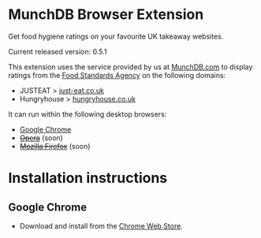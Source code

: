 # MunchDB Browser Extension

Get food hygiene ratings on your favourite UK takeaway websites.

Current released version: 0.5.1

This extension uses the service provided by us at [MunchDB.com][MunchDB] to
display ratings from the [Food Standards Agency][FSA] on the following
domains:

* JUSTEAT > [just-eat.co.uk][JUSTEAT]
* Hungryhouse > [hungryhouse.co.uk][Hungryhouse]

It can run within the following desktop browsers:

* [Google Chrome][Chrome]
* ~~[Opera][Opera]~~ (soon)
* ~~[Mozilla Firefox][Firefox]~~ (soon)

# Installation instructions

## Google Chrome

* Download and install from the [Chrome Web
  Store](https://chrome.google.com/webstore/detail/munchdb-food-hygiene-rati/diocoabnonklkkkmhchegbfjmekfjfpm).

[MunchDB]: https://munchdb.com "Food Hygiene ratings for JUSTEAT & Hungryhouse takeway websites"
[FSA]: http://fsa.gov.uk "The UK's Food Standards Agency"

[JUSTEAT]: http://www.just-eat.co.uk
[Hungryhouse]: https://hungryhouse.co.uk

[Chrome]: http://todo
[Firefox]: http://todo
[Safari]: http://todo
[Opera]: http://todo
